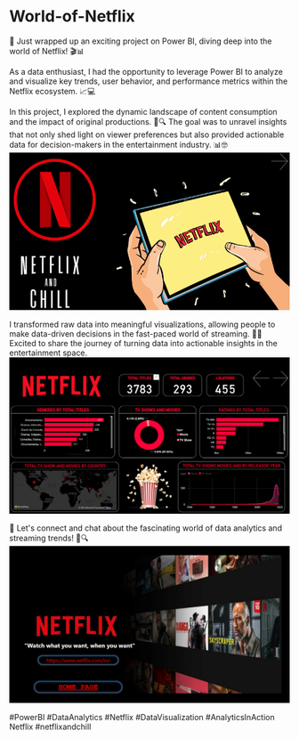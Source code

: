 # World-of-Netflix
🚀 Just wrapped up an exciting project on Power BI, diving deep into the world of Netflix! 🎬📊

As a data enthusiast, I had the opportunity to leverage Power BI to analyze and visualize key trends, user behavior, and performance metrics within the Netflix ecosystem. 📈💻

In this project, I explored the dynamic landscape of content consumption and the impact of original productions. 🍿🔍 The goal was to unravel insights that not only shed light on viewer preferences but also provided actionable data for decision-makers in the entertainment industry. 📊🤓
!["C:\Users\cd200\OneDrive\Desktop\won.png"](https://github.com/cd2008/World-of-Netflix/blob/main/won.png)

I transformed raw data into meaningful visualizations, allowing people to make data-driven decisions in the fast-paced world of streaming. 💼🌐
Excited to share the journey of turning data into actionable insights in the entertainment space. 
![](https://github.com/cd2008/World-of-Netflix/blob/main/won2.png)

🚀 Let's connect and chat about the fascinating world of data analytics and streaming trends! 🤝🔍
![](https://github.com/cd2008/World-of-Netflix/blob/main/won3.png)

#PowerBI #DataAnalytics #Netflix #DataVisualization #AnalyticsInAction Netflix #netflixandchill
